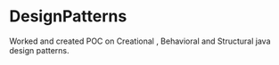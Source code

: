 # DesignPatterns
Worked and created POC on Creational , Behavioral and Structural java design patterns.
